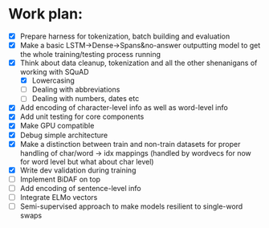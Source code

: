 # Work plan:

- [x] Prepare harness for tokenization, batch building and evaluation
- [x] Make a basic LSTM->Dense->Spans&no-answer outputting model to get the whole training/testing process running
- [x] Think about data cleanup, tokenization and all the other shenanigans of working with SQuAD
    - [x] Lowercasing
    - [ ] Dealing with abbreviations
    - [ ] Dealing with numbers, dates etc
- [x] Add encoding of character-level info as well as word-level info
- [x] Add unit testing for core components
- [x] Make GPU compatible
- [x] Debug simple architecture
- [x] Make a distinction between train and non-train datasets for proper handling of char/word -> idx mappings (handled by wordvecs for now for word level but what about char level)
- [x] Write dev validation during training
- [ ] Implement BiDAF on top
- [ ] Add encoding of sentence-level info
- [ ] Integrate ELMo vectors
- [ ] Semi-supervised approach to make models resilient to single-word swaps
